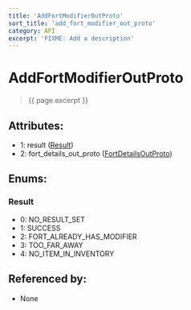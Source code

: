 ```yaml
---
title: 'AddFortModifierOutProto'
sort_title: 'add_fort_modifier_out_proto'
category: API
excerpt: 'FIXME: Add a description'
---
```


[comment]: <> (THIS PART IS GENERATED - AKA DON'T EDIT THIS PART MANUALLY)

# AddFortModifierOutProto

> {{ page.excerpt }}

## Attributes:

- 1: result ([Result](#result))
- 2: fort_details_out_proto ([FortDetailsOutProto](../FortDetailsOutProto/))

## Enums:

### Result
- 0: NO_RESULT_SET
- 1: SUCCESS
- 2: FORT_ALREADY_HAS_MODIFIER
- 3: TOO_FAR_AWAY
- 4: NO_ITEM_IN_INVENTORY

## Referenced by:

- None

[comment]: <> (YOU CAN EDIT AFTER THIS)
